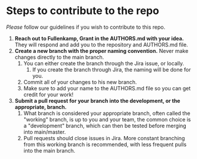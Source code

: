 # Steps to contribute to the repo
*Please* follow our guidelines if you wish to contribute to this repo.

1. **Reach out to Fullenkamp, Grant in the AUTHORS.md with your idea.** They will respond and add you to the repository and AUTHORS.md file.
2. **Create a new branch with the proper naming convention.** Never make changes directly to the main branch.
   1. You can either create the branch through the Jira issue, or locally.
      1. If you create the branch through Jira, the naming will be done for you.
   2. Commit all of your changes to his new branch.
   3. Make sure to add your name to the AUTHORS.md file so you can get credit for your work!
3. **Submit a pull request for your branch into the development, or the appropriate, branch.**
   1. What branch is considered your appropriate branch, often called the "working" branch, is up to you and your team, the common choice is a "development" branch, which can then be tested before merging into main/master.
   2. Pull requests should close issues in Jira. More constant branching from this working branch is recommended, with less frequent pulls into the main branch.
